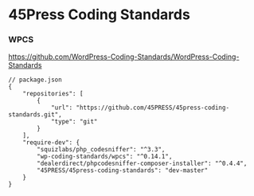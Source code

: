 # 45Press Coding Standards
### WPCS
https://github.com/WordPress-Coding-Standards/WordPress-Coding-Standards


```
// package.json
{
	"repositories": [
		{
			"url": "https://github.com/45PRESS/45press-coding-standards.git",
			"type": "git"
		}
	],
	"require-dev": {
		"squizlabs/php_codesniffer": "^3.3",
		"wp-coding-standards/wpcs": "^0.14.1",
		"dealerdirect/phpcodesniffer-composer-installer": "^0.4.4",
		"45PRESS/45press-coding-standards": "dev-master"
	}
}
```
